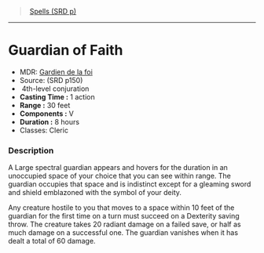 ﻿---
!SpellItem
Family: SpellVO
Level: 4
Type: conjuration
CastingTime: 1 action
Range: 30 feet
Components: V
Duration: 8 hours
Classes: Cleric
Id: spells_vo.md#guardian-of-faith
ParentLink: spells_vo.md#spells-srd-p
Name: Guardian of Faith
ParentName: Spells (SRD p)
NameLevel: 1
AltName: '[Gardien de la foi](hd_spells_gardien_de_la_foi.md)'
Source: (SRD p150)
Attributes:
  Name: Guardian of Faith
  Markdown: >+
    # <!--Name-->Guardian of Faith<!--/Name-->


    - MDR: <!--AltName-->[Gardien de la foi](hd_spells_gardien_de_la_foi.md)<!--/AltName-->

    - Source: <!--Source-->(SRD p150)<!--/Source-->

    -  <!--Level-->4<!--/Level-->th-level <!--Type-->conjuration<!--/Type-->

    - **Casting Time :** <!--CastingTime-->1 action<!--/CastingTime-->

    - **Range :** <!--Range-->30 feet<!--/Range-->

    - **Components :** <!--Components-->V<!--/Components-->

    - **Duration :** <!--Duration-->8 hours<!--/Duration-->

    - Classes: <!--Classes-->Cleric<!--/Classes-->


    ### Description


    A Large spectral guardian appears and hovers for the duration in an unoccupied space of your choice that you can see within range. The guardian occupies that space and is indistinct except for a gleaming sword and shield emblazoned with the symbol of your deity.


    Any creature hostile to you that moves to a space within 10 feet of the guardian for the first time on a turn must succeed on a Dexterity saving throw. The creature takes 20 radiant damage on a failed save, or half as much damage on a successful one. The guardian vanishes when it has dealt a total of 60 damage.

  AltName: '[Gardien de la foi](hd_spells_gardien_de_la_foi.md)'
  Source: (SRD p150)
  Level: 4
  Type: conjuration
  CastingTime: 1 action
  Range: 30 feet
  Components: V
  Duration: 8 hours
  Classes: Cleric
AttributesDictionary: >+
  Name: Guardian of Faith

  Markdown: >+

    # <!--Name-->Guardian of Faith<!--/Name-->





    - MDR: <!--AltName-->[Gardien de la foi](hd_spells_gardien_de_la_foi.md)<!--/AltName-->



    - Source: <!--Source-->(SRD p150)<!--/Source-->



    -  <!--Level-->4<!--/Level-->th-level <!--Type-->conjuration<!--/Type-->



    - **Casting Time :** <!--CastingTime-->1 action<!--/CastingTime-->



    - **Range :** <!--Range-->30 feet<!--/Range-->



    - **Components :** <!--Components-->V<!--/Components-->



    - **Duration :** <!--Duration-->8 hours<!--/Duration-->



    - Classes: <!--Classes-->Cleric<!--/Classes-->





    ### Description





    A Large spectral guardian appears and hovers for the duration in an unoccupied space of your choice that you can see within range. The guardian occupies that space and is indistinct except for a gleaming sword and shield emblazoned with the symbol of your deity.





    Any creature hostile to you that moves to a space within 10 feet of the guardian for the first time on a turn must succeed on a Dexterity saving throw. The creature takes 20 radiant damage on a failed save, or half as much damage on a successful one. The guardian vanishes when it has dealt a total of 60 damage.



  AltName: '[Gardien de la foi](hd_spells_gardien_de_la_foi.md)'

  Source: (SRD p150)

  Level: 4

  Type: conjuration

  CastingTime: 1 action

  Range: 30 feet

  Components: V

  Duration: 8 hours

  Classes: Cleric

---
> [Spells (SRD p)](srd_spells.md)

---

# Guardian of Faith

- MDR: [Gardien de la foi](hd_spells_gardien_de_la_foi.md)
- Source: (SRD p150)
-  4th-level conjuration
- **Casting Time :** 1 action
- **Range :** 30 feet
- **Components :** V
- **Duration :** 8 hours
- Classes: Cleric

### Description

A Large spectral guardian appears and hovers for the duration in an unoccupied space of your choice that you can see within range. The guardian occupies that space and is indistinct except for a gleaming sword and shield emblazoned with the symbol of your deity.

Any creature hostile to you that moves to a space within 10 feet of the guardian for the first time on a turn must succeed on a Dexterity saving throw. The creature takes 20 radiant damage on a failed save, or half as much damage on a successful one. The guardian vanishes when it has dealt a total of 60 damage.

